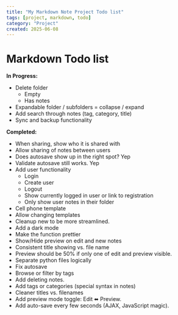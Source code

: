 ```yaml
---
title: "My Markdown Note Project Todo list"
tags: [project, markdown, todo]
category: "Project"
created: 2025-06-08
---
```


# Markdown Todo list

**In Progress:**
- Delete folder
  - Empty
  - Has notes
- Expandable folder / subfolders = collapse / expand
- Add search through notes (tag, category, title)
- Sync and backup functionality


**Completed:**
- When sharing, show who it is shared with
- Allow sharing of notes between users
- Does autosave show up in the right spot? Yep
- Validate autosave still works. Yep
- Add user functionality
   - Login
   - Create user
   - Logout
   - Show currently logged in user or link to registration
   - Only show user notes in their folder
- Cell phone template
- Allow changing templates
- Cleanup new to be more streamlined.
- Add a dark mode
- Make the function prettier
- Show/Hide preview on edit and new notes
- Consistent title showing vs. file name
- Preview should be 50% if only one of edit and preview visible.
- Separate python files logically
- Fix autosave
- Browse or filter by tags
- Add deleting notes.
- Add tags or categories (special syntax in notes)
- Cleaner titles vs. filenames
- Add preview mode toggle: Edit ⬌ Preview.
- Add auto-save every few seconds (AJAX, JavaScript magic).
